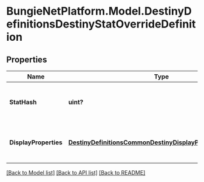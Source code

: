 # BungieNetPlatform.Model.DestinyDefinitionsDestinyStatOverrideDefinition
## Properties

Name | Type | Description | Notes
------------ | ------------- | ------------- | -------------
**StatHash** | **uint?** | The hash identifier of the stat whose display properties are being overridden. | [optional] 
**DisplayProperties** | [**DestinyDefinitionsCommonDestinyDisplayPropertiesDefinition**](DestinyDefinitionsCommonDestinyDisplayPropertiesDefinition.md) | The display properties to show instead of the base DestinyStatDefinition display properties. | [optional] 

[[Back to Model list]](../README.md#documentation-for-models) [[Back to API list]](../README.md#documentation-for-api-endpoints) [[Back to README]](../README.md)

